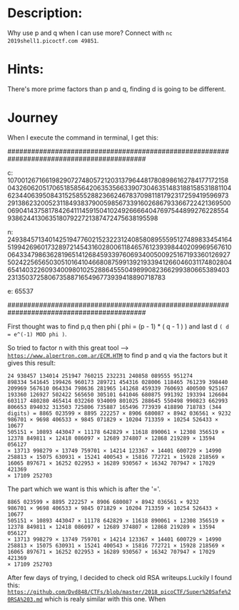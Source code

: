 # Description:
Why use p and q when I can use more? Connect with <code>nc 2019shell1.picoctf.com 49851</code>.

# Hints:
There's more prime factors than p and q, finding d is going to be different.

# Journey

When I execute the command in terminal, I get this:

###########################################################################################

c: 10700126716619829072748057212031379644817808986162784177172158043260620517065185856420635356633907304635148318815853188110462344063950843152585528823662467837098118179231725941959697329138623200523118493837900598567339160268679336672242136950006904143758178426411145915041024926666404769754489927622855493862441306351807922721387472475638195598
 
 
n: 24938457134014251947760215232231240858089555951274898334541645199426960173289721454316028006118465761239398440209969567610064334798636281965141268459339760693400500925167193360126927502422565650305101641046680875991392193394126604603117480280465414032260934009801025288645550498990823662993806653894032313503725806735887165496773939418890718783
 
 
e: 65537

###########################################################################################

First thought was to find p,q then phi ( phi = (p - 1) * ( q - 1 ) ) and last d <code>( d = e^(-1) MOD phi )</code>.

So tried to factor n with this great tool --> <code>https://www.alpertron.com.ar/ECM.HTM</code> to find p and q via the factors but it gives this result:

<code>24 938457 134014 251947 760215 232231 240858 089555 951274 898334 541645 199426 960173 289721 454316 028006 118465 761239 398440 209969 567610 064334 798636 281965 141268 459339 760693 400500 925167 193360 126927 502422 565650 305101 641046 680875 991392 193394 126604 603117 480280 465414 032260 934009 801025 288645 550498 990823 662993 806653 894032 313503 725806 735887 165496 773939 418890 718783 (344 digits) = 8865 023599 × 8895 222257 × 8906 680087 × 8942 036561 × 9232 986701 × 9698 406533 × 9845 071829 × 10204 713359 × 10254 526433 × 10677 505151 × 10893 443047 × 11178 642829 × 11618 890061 × 12308 356519 × 12378 849811 × 12418 086097 × 12689 374807 × 12868 219289 × 13594 056127 × 13713 998279 × 13749 759701 × 14214 123367 × 14401 600729 × 14990 258813 × 15075 630931 × 15241 400543 × 15816 772721 × 15928 218569 × 16065 897671 × 16252 022953 × 16289 930567 × 16342 707947 × 17029 421369 × 17109 252703 </code>

The part which we want is this which is after the '='.

<code>8865 023599 × 8895 222257 × 8906 680087 × 8942 036561 × 9232 986701 × 9698 406533 × 9845 071829 × 10204 713359 × 10254 526433 × 10677 505151 × 10893 443047 × 11178 642829 × 11618 890061 × 12308 356519 × 12378 849811 × 12418 086097 × 12689 374807 × 12868 219289 × 13594 056127 × 13713 998279 × 13749 759701 × 14214 123367 × 14401 600729 × 14990 258813 × 15075 630931 × 15241 400543 × 15816 772721 × 15928 218569 × 16065 897671 × 16252 022953 × 16289 930567 × 16342 707947 × 17029 421369 × 17109 252703</code>


After few days of trying, I decided to check old RSA writeups.Luckily I found this:
<code>https://github.com/Dvd848/CTFs/blob/master/2018_picoCTF/Super%20Safe%20RSA%203.md</code>
which is realy similar with this one. When 
